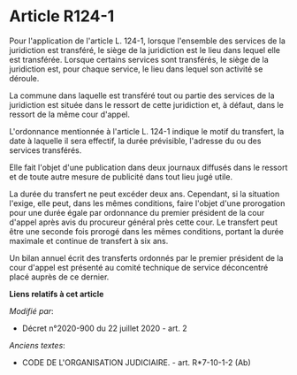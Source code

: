 # Article R124-1

Pour l'application de l'article L. 124-1, lorsque l'ensemble des services de la juridiction est transféré, le siège de la
juridiction est le lieu dans lequel elle est transférée. Lorsque certains services sont transférés, le siège de la
juridiction est, pour chaque service, le lieu dans lequel son activité se déroule.

La commune dans laquelle est transféré tout ou partie des services de la juridiction est située dans le ressort de cette
juridiction et, à défaut, dans le ressort de la même cour d'appel.

L'ordonnance mentionnée à l'article L. 124-1 indique le motif du transfert, la date à laquelle il sera effectif, la durée
prévisible, l'adresse du ou des services transférés.

Elle fait l'objet d'une publication dans deux journaux diffusés dans le ressort et de toute autre mesure de publicité dans
tout lieu jugé utile.

La durée du transfert ne peut excéder deux ans. Cependant, si la situation l'exige, elle peut, dans les mêmes conditions,
faire l'objet d'une prorogation pour une durée égale par ordonnance du premier président de la cour d'appel après avis du
procureur général près cette cour. Le transfert peut être une seconde fois prorogé dans les mêmes conditions, portant la
durée maximale et continue de transfert à six ans.

Un bilan annuel écrit des transferts ordonnés par le premier président de la cour d'appel est présenté au comité technique de
service déconcentré placé auprès de ce dernier.

**Liens relatifs à cet article**

_Modifié par_:

  - Décret n°2020-900 du 22 juillet 2020 - art. 2

_Anciens textes_:

  - CODE DE L'ORGANISATION JUDICIAIRE. - art. R*7-10-1-2 (Ab)
